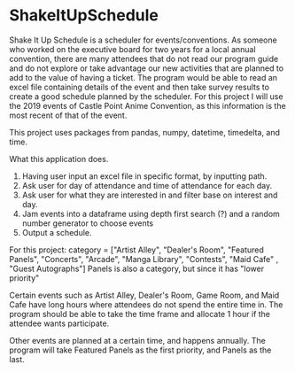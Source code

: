 # ShakeItUpSchedule
Shake It Up Schedule is a scheduler for events/conventions. As someone who worked on the executive board for two years for a local annual convention, there are many attendees that do not read our program guide and do not explore or take advantage our new activities that are planned to add to the value of having a ticket. 
The program would be able to read an excel file containing details of the event and then take survey results to create a good schedule planned by the scheduler.
For this project I will use the 2019 events of Castle Point Anime Convention, as this information is the most recent of that of the event. 

This project uses packages from pandas, numpy, datetime, timedelta, and time.

What this application does.
1. Having user input an excel file in specific format, by inputting path.
2. Ask user for day of attendance and time of attendance for each day.
3. Ask user for what they are interested in and filter base on interest and day.
4. Jam events into a dataframe using depth first search (?) and a random number generator to choose events
5. Output a schedule.

For this project:
category = ["Artist Alley", "Dealer's Room", "Featured Panels", "Concerts", "Arcade", "Manga Library", "Contests", "Maid Cafe" , "Guest Autographs"]
Panels is also a category, but since it has "lower priority"

Certain events such as Artist Alley, Dealer's Room, Game Room, and Maid Cafe have long hours where attendees do not spend the entire time in.
The program should be able to take the time frame and allocate 1 hour if the attendee wants participate.

Other events are planned at a certain time, and happens annually.
The program will take Featured Panels as the first priority, and Panels as the last.
